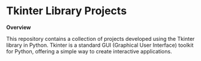# Tkinter Library Projects

**Overview**

This repository contains a collection of projects developed using the Tkinter library in Python. Tkinter is a standard GUI (Graphical User Interface) toolkit for Python, offering a simple way to create interactive applications.
